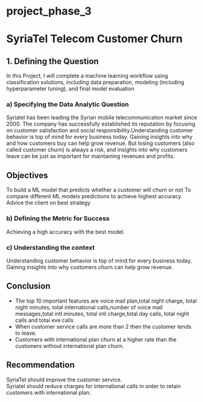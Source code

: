# project_phase_3

# SyriaTel Telecom Customer Churn

## 1. Defining the Question

In this Project, I will complete a machine learning workflow using classification solutions, including data preparation, modeling (including hyperparameter tuning), and final model evaluation

### a) Specifying the Data Analytic Question

Syriatel has been leading the Syrian mobile telecommunication market since 2000. The company has successfully established its reputation by focusing on customer satisfaction and social responsibility.Understanding customer behavior is top of mind for every business today. Gaining insights into why and how customers buy can help grow revenue. But losing customers (also called customer churn) is always a risk, and insights into why customers leave can be just as important for maintaining revenues and profits.


## Objectives

To build a ML model that predicts whether a customer will churn or not
To compare different ML models predictions to achieve highest accuracy
Advice the client on best strategy

### b) Defining the Metric for Success

Achieving a high accuracy with the best model.

### c) Understanding the context

Understanding customer behavior is top of mind for every business today. Gaining insights into why customers churn can help grow revenue.

## Conclusion

- The top 10 important features are voice mail plan,total night charge, total night minutes, total international calls,number of voice mail messages,total intl minutes, total intl charge,total day calls, total night calls and total eve calls
- When customer service calls are more than 2 then the customer tends to leave.
- Customers with international plan churn at a higher rate than the customers without international plan churn.

## Recommendation

SyriaTel should improve the customer service.<br/>
Syriatel should reduce charges for international calls in order to retain customers with international plan.
